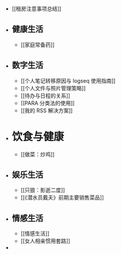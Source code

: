 - [[租房注意事项总结]]
- ## 健康生活
	- [[家庭常备药]]
- ## 数字生活
	- [[个人笔记转移原因与 logseq 使用指南]]
	- [[个人文件与照片管理策略]]
	- [[待办与日程的关系]]
	- [[PARA 分类法的使用]]
	- [[我的 RSS 解决方案]]
- # 饮食与健康
	- [[做菜：炒鸡]]
- ## 娱乐生活
	- [[只狼：影逝二度]]
	- [[《潜水员戴夫》前期主要销售菜品]]
- ## 情感生活
	- [[情感生活]]
	- [[女人相亲惯用套路]]
-